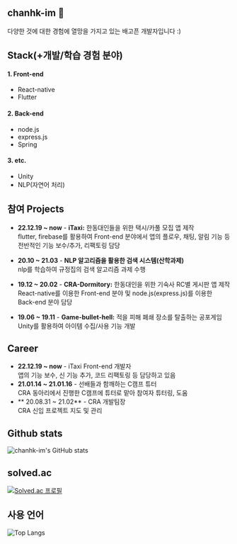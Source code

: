 ## chanhk-im 👋
다양한 것에 대한 경험에 열망을 가지고 있는 배고픈 개발자입니다 :)

## Stack(+개발/학습 경험 분야)

#### 1. Front-end
- React-native
- Flutter

#### 2. Back-end
- node.js
- express.js
- Spring

#### 3. etc.
- Unity
- NLP(자연어 처리)

## 참여 Projects
- **22.12.19 ~ now** - **iTaxi:** 한동대인들을 위한 택시/카풀 모집 앱 제작  
flutter, firebase를 활용하여 Front-end 분야에서 앱의 플로우, 채팅, 알림 기능 등 전반적인 기능 보수/추가, 리팩토링 담당

- **20.10 ~ 21.03** - **NLP 알고리즘을 활용한 검색 시스템(산학과제)**  
nlp를 학습하여 규정집의 검색 알고리즘 과제 수행

- **19.12 ~ 20.02** - **CRA-Dormitory:** 한동대인을 위한 기숙사 RC별 게시판 앱 제작  
React-native를 이용한 Front-end 분야 및 node.js(express.js)를 이용한 Back-end 분야 담당

- **19.06 ~ 19.11** - **Game-bullet-hell:** 적을 피해 폐쇄 장소를 탈출하는 공포게임
Unity를 활용하여 아이템 수집/사용 기능 개발

## Career
- **22.12.19 ~ now** - iTaxi Front-end 개발자  
앱의 기능 보수, 신 기능 추가, 코드 리팩토링 등 담당하고 있음
- **21.01.14 ~ 21.01.16** - 선배들과 함깨하는 C캠프 튜터  
CRA 동아리에서 진행한 C캠프에 튜터로 맡아 참여자 튜터링, 도움
- ** 20.08.31 ~ 21.02** - CRA 개발팀장  
CRA 신입 프로젝트 지도 및 관리

## Github stats
![chanhk-im's GitHub stats](https://github-readme-stats.vercel.app/api?username=chanhk-im&show_icons=true&theme=tokyonight)

## solved.ac
[![Solved.ac 프로필](http://mazassumnida.wtf/api/v2/generate_badge?boj=cfasd1875)](https://solved.ac/cfasd1875)

## 사용 언어
![Top Langs](https://github-readme-stats.vercel.app/api/top-langs/?username=chanhk-im&theme=merko)
